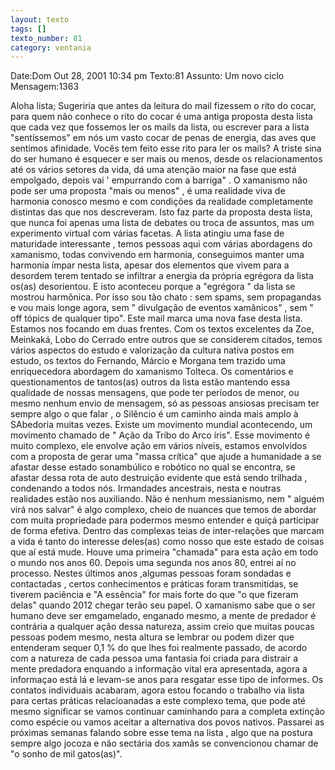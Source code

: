 ```yaml
---
layout: texto
tags: []
texto_number: 81
category: ventania
---
```

Date:Dom Out 28, 2001 10:34 pm
Texto:81
Assunto: Um novo ciclo
Mensagem:1363

Aloha lista; 
Sugeriria que antes da leitura do mail fizessem o rito do cocar, para quem não conhece o rito do cocar é uma antiga proposta desta lista que cada vez que fossemos ler os mails da lista, ou escrever para a lista "sentíssemos" em nós um vasto cocar de penas de energia, das aves que sentimos afinidade. 
Vocês tem feito esse rito para ler os mails? 
A triste sina do ser humano é esquecer e ser mais ou menos, desde os relacionamentos até os vários setores da vida, dá uma atenção maior na fase que está empolgado, depois vai ' empurrando com a barriga" . 
O xamanismo não pode ser uma proposta "mais ou menos" , é uma realidade viva de harmonia conosco mesmo e com condições da realidade completamente distintas das que nos descreveram. 
Isto faz parte da proposta desta lista, que nunca foi apenas uma lista de debates ou troca de assuntos, mas um experimento virtual com várias facetas. 
A lista atingiu uma fase de maturidade interessante , temos pessoas aqui com várias abordagens do xamanismo, todas convivendo em harmonia, conseguimos manter uma harmonia ímpar nesta lista, apesar dos elementos que vivem para a desordem terem tentado se infiltrar a energia da própria egrégora da lista os(as) desorientou. 
E isto aconteceu porque a "egrégora " da lista se mostrou harmônica. 
Por isso sou tão chato : sem spams, sem propagandas e vou mais longe agora, sem " divulgação de eventos xamânicos" , sem " off tópics de qualquer tipo". 
Este mail marca uma nova fase desta lista. 
Estamos nos focando em duas frentes. 
Com os textos excelentes da Zoe, Meinkaká, Lobo do Cerrado entre outros que se considerem citados, temos vários aspectos do estudo e valorização da cultura nativa postos em estudo, os textos do Fernando, Márcio e Morgana tem trazido uma enriquecedora abordagem do xamanismo Tolteca. 
Os comentários e questionamentos de tantos(as) outros da lista estão mantendo essa qualidade de nossas mensagens, que pode ter períodos de menor, ou mesmo nenhum envio de mensagem, só as pessoas ansiosas precisam ter sempre algo o que falar , o Silêncio é um caminho ainda mais amplo à SAbedoria muitas vezes. 
Existe um movimento mundial acontecendo, um movimento chamado de " Ação da Tribo do Arco íris". 
Esse movimento é muito complexo, ele envolve ação em vários níveis, estamos envolvidos com a proposta de gerar uma "massa crítica" que ajude a humanidade a se afastar desse estado sonambúlico e robótico no qual se encontra, se afastar dessa rota de auto destruição evidente que está sendo trilhada , condenando a todos nós. 
Irmandades ancestrais, nesta e noutras realidades estão nos auxiliando. 
Não é nenhum messianismo, nem " alguém virá nos salvar" é algo complexo, cheio de nuances que temos de abordar com muita propriedade para podermos mesmo entender e quiçá participar de forma efetiva. 
Dentro das complexas teias de inter-relações que marcam a vida é tanto do interesse deles(as) como nosso que este estado de coisas que aí está mude. 
Houve uma primeira "chamada" para esta ação em todo o mundo nos anos 60. 
Depois uma segunda nos anos 80, entrei aí no processo. 
Nestes últimos anos ,algumas pessoas foram sondadas e contactadas , certos conhecimentos e práticas foram transmitidas, se tiverem paciência e "A essência" for mais forte do que "o que fizeram delas" quando 2012 chegar terão seu papel. 
O xamanismo sabe que o ser humano deve ser emgamelado, enganado mesmo, a mente de predador é contrária a qualquer ação dessa natureza, assim creio que muitas poucas pessoas podem mesmo, nesta altura se lembrar ou podem dizer que entenderam sequer 0,1 % do que lhes foi realmente passado, de acordo com a natureza de cada pessoa uma fantasia foi criada para distrair a mente predadora enquando a informação vital era apresentada, agora a informaçao está lá e levam-se anos para resgatar esse tipo de informes. 
Os contatos individuais acabaram, agora estou focando o trabalho via lista para certas práticas relacioanadas a este complexo tema, que pode até mesmo significar se vamos continuar caminhando para a completa extinção como espécie ou vamos aceitar a alternativa dos povos nativos. 
Passarei as próximas semanas falando sobre esse tema na lista , algo que na postura sempre algo jocoza e não sectária dos xamãs se convencionou chamar de "o sonho de mil gatos(as)".